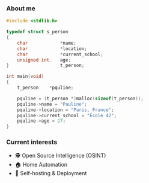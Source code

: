 ### About me

```c
#include <stdlib.h>

typedef struct s_person
{
	char			*name;
	char			*location;
	char			*current_school;
	unsigned int	age;
}					t_person;

int	main(void)
{
	t_person	*pquline;

	pquline = (t_person *)malloc(sizeof(t_person));
	pquline->name = "Pauline";
	pquline->location = "Paris, France";
	pquline->current_school = "École 42";
	pquline->age = 27;
}
```

### Current interests

- 🕵️ Open Source Intelligence (OSINT)
- 🏠 Home Automation
- 🚀 Self-hosting & Deployment
